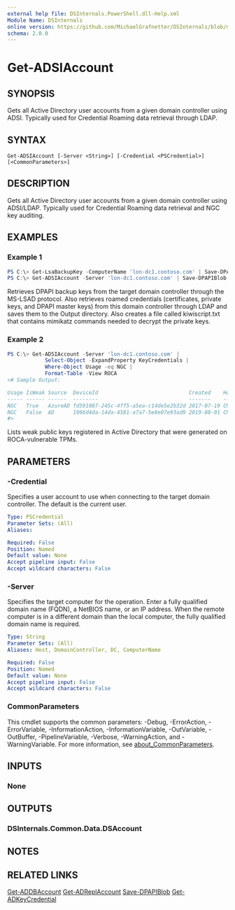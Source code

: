 ```yaml
---
external help file: DSInternals.PowerShell.dll-Help.xml
Module Name: DSInternals
online version: https://github.com/MichaelGrafnetter/DSInternals/blob/master/Documentation/PowerShell/Get-ADSIAccount.md
schema: 2.0.0
---
```


# Get-ADSIAccount

## SYNOPSIS
Gets all Active Directory user accounts from a given domain controller using ADSI. Typically used for Credential Roaming data retrieval through LDAP.

## SYNTAX

```
Get-ADSIAccount [-Server <String>] [-Credential <PSCredential>] [<CommonParameters>]
```

## DESCRIPTION

Gets all Active Directory user accounts from a given domain controller using ADSI/LDAP. Typically used for Credential Roaming data retrieval and NGC key auditing.

## EXAMPLES

### Example 1
```powershell
PS C:\> Get-LsaBackupKey -ComputerName 'lon-dc1.contoso.com' | Save-DPAPIBlob -DirectoryPath '.\Output'
PS C:\> Get-ADSIAccount -Server 'lon-dc1.contoso.com' | Save-DPAPIBlob -DirectoryPath '.\Output'
```

Retrieves DPAPI backup keys from the target domain controller through the MS-LSAD protocol. Also retrieves roamed credentials (certificates, private keys, and DPAPI master keys) from this domain controller through LDAP and saves them to the Output directory. Also creates a file called kiwiscript.txt that contains mimikatz commands needed to decrypt the private keys.

### Example 2
```powershell
PS C:\> Get-ADSIAccount -Server 'lon-dc1.contoso.com' |
            Select-Object -ExpandProperty KeyCredentials |
            Where-Object Usage -eq NGC |
            Format-Table -View ROCA
<# Sample Output:

Usage IsWeak Source  DeviceId                             Created    HolderDN
----- ------ ------  --------                             -------    --------
NGC   True   AzureAD fd591087-245c-4ff5-a5ea-c14de5e2b32d 2017-07-19 CN=John Doe,CN=Users,DC=contoso,DC=com
NGC   False  AD      1966d4da-14da-4581-a7a7-5e8e07e93ad9 2019-08-01 CN=Jane Doe,CN=Users,DC=contoso,DC=com
#>
```

Lists weak public keys registered in Active Directory that were generated on ROCA-vulnerable TPMs.

## PARAMETERS

### -Credential
Specifies a user account to use when connecting to the target domain controller. The default is the current user.

```yaml
Type: PSCredential
Parameter Sets: (All)
Aliases:

Required: False
Position: Named
Default value: None
Accept pipeline input: False
Accept wildcard characters: False
```

### -Server
Specifies the target computer for the operation. Enter a fully qualified domain name (FQDN), a NetBIOS name, or an IP address. When the remote computer is in a different domain than the local computer, the fully qualified domain name is required.

```yaml
Type: String
Parameter Sets: (All)
Aliases: Host, DomainController, DC, ComputerName

Required: False
Position: Named
Default value: None
Accept pipeline input: False
Accept wildcard characters: False
```

### CommonParameters
This cmdlet supports the common parameters: -Debug, -ErrorAction, -ErrorVariable, -InformationAction, -InformationVariable, -OutVariable, -OutBuffer, -PipelineVariable, -Verbose, -WarningAction, and -WarningVariable. For more information, see [about_CommonParameters](http://go.microsoft.com/fwlink/?LinkID=113216).

## INPUTS

### None

## OUTPUTS

### DSInternals.Common.Data.DSAccount

## NOTES

## RELATED LINKS

[Get-ADDBAccount](Get-ADDBAccount.md)
[Get-ADReplAccount](Get-ADReplAccount.md)
[Save-DPAPIBlob](Save-DPAPIBlob.md)
[Get-ADKeyCredential](Get-ADKeyCredential.md)
